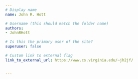 ```yaml
---
# Display name
name: John R. Hott

# Username (this should match the folder name)
authors:
- JohnRHott

# Is this the primary user of the site?
superuser: false

# Custom link to external flag
link_to_external_url: https://www.cs.virginia.edu/~jh2jf/


---
```

